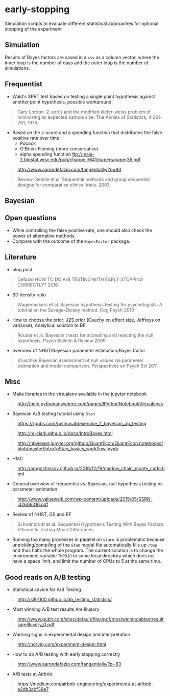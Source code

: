 # early-stopping
Simulation scripts to evaluate different statistical approaches for optional stopping of the experiment

## Simulation

Results of Bayes factors are saved in a `csv` as a column vector, where the 
inner loop is the number of days and the outer loop is the number of simulations.

## Frequentist

- Wald's SPRT test based on testing a single point hypothesis against another 
point hypothesis, possible workaround:

>  Gary Lordon. 2-sprt’s and the modified kiefer-weiss problem of minimizing an expected sample size. The Annals of Statistics, 4:281–291, 1976.

- Based on the z-score and a spending function that distributes the false 
positive rate over time 
	- Pocock 
	- O'Brien-Fleming (more conservative)
	- alpha spending function ftp://maia-2.biostat.wisc.edu/pub/chappell/641/papers/paper35.pdf

> http://www.aarondefazio.com/tangentially/?p=83

> Review: Sebille et al. Sequential methods and group sequential designs for comparative clinical trials. 2003

## Bayesian

## Open questions
- While controlling the false positive rate, one should also check the power of alternative methods.
- Compare with the outcome of the `BayesFactor` package.

## Literature
- blog post

> Defazio HOW TO DO A/B TESTING WITH EARLY STOPPING CORRECTLY? 2016

- SD density ratio 

> Wagenmakers et al. Bayesian hypothesis testing for psychologists: A tutorial on the Savage–Dickey method. Cog Psych 2010 

- How to choose the prior; JZS prior (Cauchy on effect size, Jeffreys on variance); Analytical solution to BF
	
> Rouder et al. Bayesian t tests for accepting and rejecting the null hypothesis. Psych Bulletin & Review 2009

- overview of NHST/Bayesian parameter estimation/Bayes factor

> Kruschke Bayesian assessment of null values via parameter estimation and model comparison. Perspectives on Psych Sci 2011

## Misc
- Make libraries in the virtualenv available in the jupyter notebook

> http://help.pythonanywhere.com/pages/IPythonNotebookVirtualenvs

- Bayesian A/B testing tutorial using `Stan`

> https://rpubs.com/rasmusab/exercise_2_bayesian_ab_testing

> http://m-clark.github.io/docs/IntroBayes.html

> http://nbviewer.jupyter.org/github/QuantEcon/QuantEcon.notebooks/blob/master/IntroToStan_basics_workflow.ipynb

- HMC

> http://arogozhnikov.github.io/2016/12/19/markov_chain_monte_carlo.html

- General overview of frequentist vs. Bayesian, null hypothesis testing vs. parameter estimation

> http://www.valuewalk.com/wp-content/uploads/2015/05/SSRN-id2606016.pdf

- Review of NHST, GS and BF

> Schoenbrodt et al. Sequential Hypothesis Testing With Bayes Factors: Efficiently Testing Mean Differences

- Running too many processes in parallel on `slurm` is problematic because 
unpickling/compiling of the `Stan` model file automatically fills up `/tmp` and 
thus halts the whole program. The current solution is to change the environment
variable `TMPDIR` to some local directory which does not have a space limit, and
limit the number of CPUs to 5 at the same time.

## Good reads on A/B testing
- Statistical advice for A/B Testing

> http://sl8r000.github.io/ab_testing_statistics/

- Most winning A/B test results Are Illusory

> http://www.qubit.com/sites/default/files/pdf/mostwinningabtestresultsareillusory_0.pdf

- Warning signs in experimental design and interpretation

> http://norvig.com/experiment-design.html

- How to do A/B testing with early stopping correctly

> http://www.aarondefazio.com/tangentially/?p=83

- A/B tests at Airbnb

> https://medium.com/airbnb-engineering/experiments-at-airbnb-e2db3abf39e7